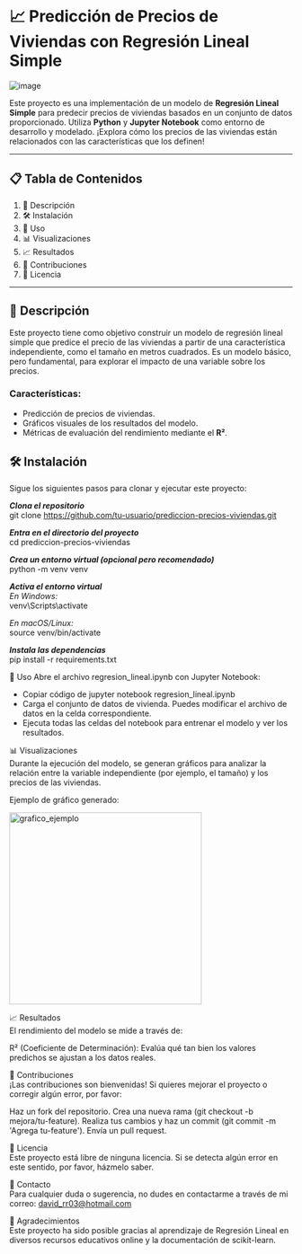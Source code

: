 # 📈 Predicción de Precios de Viviendas con Regresión Lineal Simple

![image](https://github.com/user-attachments/assets/0a89b770-5edd-4412-9d26-e864461b044f)


Este proyecto es una implementación de un modelo de **Regresión Lineal Simple** para predecir precios de viviendas basados en un conjunto de datos proporcionado. Utiliza **Python** y **Jupyter Notebook** como entorno de desarrollo y modelado. ¡Explora cómo los precios de las viviendas están relacionados con las características que los definen!

---

## 📋 Tabla de Contenidos
1. 📝 Descripción
2. 🛠 Instalación
3. 🚀 Uso
4. 📊 Visualizaciones
5. 📈 Resultados
6. 🤝 Contribuciones
7. 📝 Licencia

---

## 📝 Descripción
Este proyecto tiene como objetivo construir un modelo de regresión lineal simple que predice el precio de las viviendas a partir de una característica independiente, como el tamaño en metros cuadrados. Es un modelo básico, pero fundamental, para explorar el impacto de una variable sobre los precios.

### Características:
- Predicción de precios de viviendas.
- Gráficos visuales de los resultados del modelo.
- Métricas de evaluación del rendimiento mediante el **R²**.

## 🛠 Instalación

Sigue los siguientes pasos para clonar y ejecutar este proyecto:

***Clona el repositorio***  
git clone https://github.com/tu-usuario/prediccion-precios-viviendas.git

***Entra en el directorio del proyecto***  
cd prediccion-precios-viviendas

***Crea un entorno virtual (opcional pero recomendado)***  
python -m venv venv

***Activa el entorno virtual***  
*En Windows:*  
venv\Scripts\activate  

*En macOS/Linux:*  
source venv/bin/activate  

***Instala las dependencias***  
pip install -r requirements.txt  

🚀 Uso
Abre el archivo regresion_lineal.ipynb con Jupyter Notebook:

- Copiar código de jupyter notebook regresion_lineal.ipynb
- Carga el conjunto de datos de vivienda. Puedes modificar el archivo de datos en la celda correspondiente.
- Ejecuta todas las celdas del notebook para entrenar el modelo y ver los resultados.
  

📊 Visualizaciones  
Durante la ejecución del modelo, se generan gráficos para analizar la relación entre la variable independiente (por ejemplo, el tamaño) y los precios de las viviendas.

Ejemplo de gráfico generado:  

<img width="342" alt="grafico_ejemplo" src="https://github.com/user-attachments/assets/366deee8-a93e-4c91-961f-dc81d2c970d2">

  
📈 Resultados  
El rendimiento del modelo se mide a través de:

R² (Coeficiente de Determinación): Evalúa qué tan bien los valores predichos se ajustan a los datos reales.

  
🤝 Contribuciones  
¡Las contribuciones son bienvenidas! Si quieres mejorar el proyecto o corregir algún error, por favor:

Haz un fork del repositorio.
Crea una nueva rama (git checkout -b mejora/tu-feature).
Realiza tus cambios y haz un commit (git commit -m 'Agrega tu-feature').
Envía un pull request.

  
📝 Licencia  
Este proyecto está libre de ninguna licencia. Si se detecta algún error en este sentido, por favor, házmelo saber.

  
📧 Contacto  
Para cualquier duda o sugerencia, no dudes en contactarme a través de mi correo: david_rr03@hotmail.com

  
🌟 Agradecimientos  
Este proyecto ha sido posible gracias al aprendizaje de Regresión Lineal en diversos recursos educativos online y la documentación de scikit-learn.
